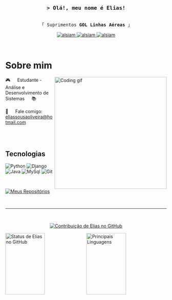 
<!-- Intro  -->
<h3 align="center">
        <samp>&gt; Olá!, meu nome é Elias!
               
        
</h3>


<p align="center"> 
 
  <samp>   
    <br>
    「 Suprimentos <b>GOL Linhas Aéreas</b> 」
    <br>
  </samp>
</p>

<p align="center">
        
<a href="https://bio.site/eliassousa" target="_blank">
  <img src="https://img.shields.io/badge/bio.link-000000%7D?style=for-the-badge&logo=biolink&logoColor=white)style=for-the-badge&logo=linkedin&logoColor=white" alt="alsiam"/>
 </a> 
 <a href="https://linkedin.com/in/eliassousaoliveira" target="_blank">
  <img src="https://img.shields.io/badge/LinkedIn-0077B5?style=for-the-badge&logo=linkedin&logoColor=white" alt="alsiam"/>
 </a>
 <a href="https://instagram.com/eliass0usa" target="_blank">
  <img src="https://img.shields.io/badge/Instagram-fe4164?style=for-the-badge&logo=instagram&logoColor=white" alt="alsiam" />
 </a>
</p>
<br />

<!-- About Section -->
 # Sobre mim
 
<p>
 <img align="right" width="350" src="/assets/programmer.gif" alt="Coding gif" />
  

 🎮 &emsp; Estudante - Análise e Desenvolvimento de Sistemas &emsp; 📚<br/><br/>
 📧 &emsp; Fale comigo: eliassousaoliveira@hotmail.com<br/>
 

</p>

<br/>
<br/>

## Tecnologias

	
![Python](https://img.shields.io/badge/Python-3776AB?style=for-the-badge&logo=python&logoColor=white)
![Django](https://img.shields.io/badge/Django-092E20?style=for-the-badge&logo=django&logoColor=white)
![Java](https://img.shields.io/badge/Java-ED8B00?style=for-the-badge&logo=openjdk&logoColor=white)
![MySql](https://img.shields.io/badge/MySQL-00000F?style=for-the-badge&logo=mysql&logoColor=white)
![Git](https://img.shields.io/badge/Git-F05032?style=for-the-badge&logo=git&logoColor=white)

<br/>



<p align="left">
  <a href="https://github.com/eliass0usa?tab=repositories" target="_blank"><img alt="Meus Repositórios" title="All Repositories" src="https://img.shields.io/badge/-All%20Repos-2962FF?style=for-the-badge&logo=koding&logoColor=white"/></a>
</p>

<br/>
<hr/>
<br/>

<p align="center">
  <a href="https://github.com/eliass0usa">
    <img src="https://github-profile-summary-cards.vercel.app/api/cards/profile-details?username=eliass0usa&theme=radical" alt="Contribuição de Elias no GitHub"/>
  </a>
</p>

<a> 
    <a href="https://github.com/eliass0usa"><img alt="Status de Elias no GitHub" src="https://denvercoder1-github-readme-stats.vercel.app/api?username=eliass0usa&show_icons=true&count_private=true&theme=react&border_color=7F3FBF&bg_color=0D1117&title_color=F85D7F&icon_color=F8D866" height="192px" width="49.5%"/></a>
  <a href="https://github.com/eliass0usa"><img alt="Principais Linguagens" src="https://denvercoder1-github-readme-stats.vercel.app/api/top-langs/?username=eliass0usa&langs_count=8&layout=compact&theme=react&border_color=7F3FBF&bg_color=0D1117&title_color=F85D7F&icon_color=F8D866" height="192px" width="49.5%"/></a>
  <br/>
</a>



